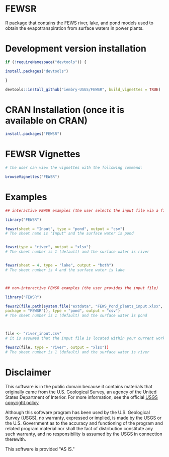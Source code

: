 # FEWSR

R package that contains the FEWS river, lake, and pond models used to obtain the evapotranspiration from surface waters in power plants.


# Development version installation
```R
if (!requireNamespace("devtools")) {

install.packages("devtools")

}

devtools::install_github("iembry-USGS/FEWSR", build_vignettes = TRUE)
```



# CRAN Installation (once it is available on CRAN)

```R
install.packages("FEWSR")
```



# FEWSR Vignettes

```R
# the user can view the vignettes with the following command:

browseVignettes("FEWSR")
```



# Examples

```R
## interactive FEWSR examples (the user selects the input file via a file dialog)

library("FEWSR")

fewsr(sheet = "Input", type = "pond", output = "csv")
# The sheet name is "Input" and the surface water is pond


fewsr(type = "river", output = "xlsx")
# The sheet number is 1 (default) and the surface water is river


fewsr(sheet = 4, type = "lake", output = "both")
# The sheet number is 4 and the surface water is lake



## non-interactive FEWSR examples (the user provides the input file)

library("FEWSR")

fewsr2(file.path(system.file("extdata", "FEWS_Pond_plants_input.xlsx",
package = "FEWSR")), type = "pond", output = "csv")
# The sheet number is 1 (default) and the surface water is pond



file <- "river_input.csv"
# it is assumed that the input file is located within your current working directory

fewsr2(file, type = "river", output = "xlsx"))
# The sheet number is 1 (default) and the surface water is river
```



# Disclaimer

This software is in the public domain because it contains materials that originally came from the U.S. Geological Survey, an agency of the United States Department of Interior. For more information, see the official [USGS copyright policy](http://www.usgs.gov/visual-id/credit_usgs.html#copyright)

Although this software program has been used by the U.S. Geological Survey (USGS), no warranty, expressed or implied, is made by the USGS or the U.S. Government as to the accuracy and functioning of the program and related program material nor shall the fact of distribution constitute any such warranty, and no responsibility is assumed by the USGS in connection therewith.

This software is provided "AS IS."